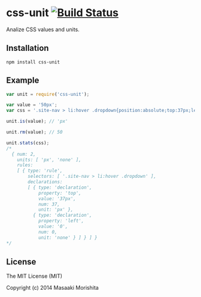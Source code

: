 # css-unit [![Build Status](https://travis-ci.org/morishitter/css-unit.svg)](https://travis-ci.org/morishitter/css-unit)

Analize CSS values and units.

## Installation

```
npm install css-unit
```

## Example

```javascript
var unit = require('css-unit');

var value = '50px';
var css = '.site-nav > li:hover .dropdown{position:absolute;top:37px;left:0;}';

unit.is(value); // 'px'

unit.rm(value); // 50

unit.stats(css);
/*
  { num: 2,
    units: [ 'px', 'none' ],
    rules:
    [ { type: 'rule',
        selectors: [ '.site-nav > li:hover .dropdown' ],
        declarations:
        [ { type: 'declaration',
            property: 'top',
            value: '37px',
            num: 37,
            unit: 'px' },
          { type: 'declaration',
            property: 'left',
            value: '0',
            num: 0,
            unit: 'none' } ] } ] }
*/
```

## License
The MIT License (MIT)

Copyright (c) 2014 Masaaki Morishita
